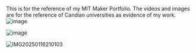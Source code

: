 This is for the reference of my MIT Maker Portfolio.
The videos and images are for the reference of Candian universities as evidence of my work.
![image](https://github.com/user-attachments/assets/65c47356-f2a3-41d9-b21a-1438427dc0f3)

![image](https://github.com/user-attachments/assets/648869ba-fbb4-442f-bdfa-4083d03ec07f)

![IMG20250116210103](https://github.com/user-attachments/assets/a9de587f-50fa-44be-8670-97b9c0cb6f22)
